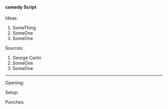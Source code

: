 #### comedy Script

Ideas:

1. SomeThing
2. SomeOne
3. SomeOne

Sources:

1. George Carlin
2. SomeOne
3. SomeOne
---

Opening:


Setup:


Punches: 
